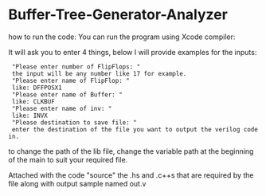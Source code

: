 # Buffer-Tree-Generator-Analyzer
how to run the code: 
You can run the program using Xcode compiler:

It will ask you to enter 4 things, below I will provide examples for the inputs: 

     "Please enter number of FlipFlops: " 
     the input will be any number like 17 for example. 
     "Please enter name of FlipFlop: "
     like: DFFPOSX1
     "Please enter name of Buffer: " 
     like: CLKBUF
     "Please enter name of inv: "
     like: INVX
     "Please destination to save file: "
     enter the destination of the file you want to output the verilog code in. 
     
to change the path of the lib file, change the variable path at the beginning of the main to suit your required file. 

Attached with the code "source" the .hs and .c++s that are required by the file along with output sample named out.v

